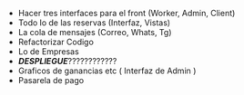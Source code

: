- Hacer tres interfaces para el front (Worker, Admin, Client)
- Todo lo de las reservas (Interfaz, Vistas)
- La cola de mensajes (Correo, Whats, Tg)
- Refactorizar Codigo
- Lo de Empresas
- **_DESPLIEGUE_**????????????
- Graficos de ganancias etc ( Interfaz de Admin )
- Pasarela de pago
